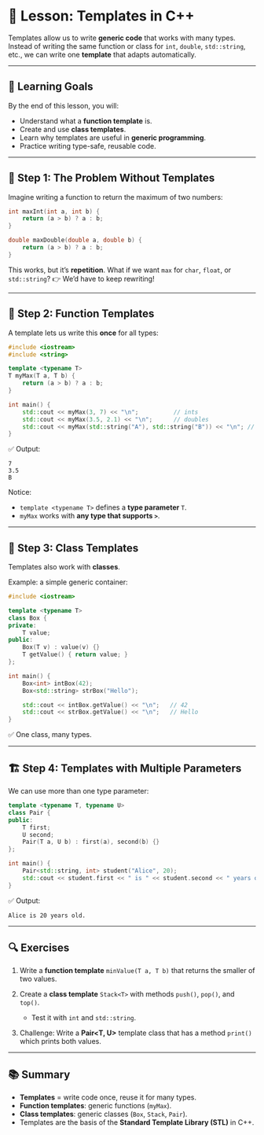 # 🔧 Lesson: Templates in C++

Templates allow us to write **generic code** that works with many types.
Instead of writing the same function or class for `int`, `double`, `std::string`, etc., we can write one **template** that adapts automatically.

---

## 🎯 Learning Goals

By the end of this lesson, you will:

* Understand what a **function template** is.
* Create and use **class templates**.
* Learn why templates are useful in **generic programming**.
* Practice writing type-safe, reusable code.

---

## 🥇 Step 1: The Problem Without Templates

Imagine writing a function to return the maximum of two numbers:

```cpp
int maxInt(int a, int b) {
    return (a > b) ? a : b;
}

double maxDouble(double a, double b) {
    return (a > b) ? a : b;
}
```

This works, but it’s **repetition**. What if we want `max` for `char`, `float`, or `std::string`?
👉 We’d have to keep rewriting!

---

## 🥈 Step 2: Function Templates

A template lets us write this **once** for all types:

```cpp
#include <iostream>
#include <string>

template <typename T>
T myMax(T a, T b) {
    return (a > b) ? a : b;
}

int main() {
    std::cout << myMax(3, 7) << "\n";          // ints
    std::cout << myMax(3.5, 2.1) << "\n";      // doubles
    std::cout << myMax(std::string("A"), std::string("B")) << "\n"; // strings
}
```

✅ Output:

```
7
3.5
B
```

Notice:

* `template <typename T>` defines a **type parameter** `T`.
* `myMax` works with **any type that supports `>`**.

---

## 🥉 Step 3: Class Templates

Templates also work with **classes**.

Example: a simple generic container:

```cpp
#include <iostream>

template <typename T>
class Box {
private:
    T value;
public:
    Box(T v) : value(v) {}
    T getValue() { return value; }
};

int main() {
    Box<int> intBox(42);
    Box<std::string> strBox("Hello");

    std::cout << intBox.getValue() << "\n";   // 42
    std::cout << strBox.getValue() << "\n";   // Hello
}
```

✅ One class, many types.

---

## 🏗️ Step 4: Templates with Multiple Parameters

We can use more than one type parameter:

```cpp
template <typename T, typename U>
class Pair {
public:
    T first;
    U second;
    Pair(T a, U b) : first(a), second(b) {}
};

int main() {
    Pair<std::string, int> student("Alice", 20);
    std::cout << student.first << " is " << student.second << " years old.\n";
}
```

✅ Output:

```
Alice is 20 years old.
```

---

## 🔍 Exercises

1. Write a **function template** `minValue(T a, T b)` that returns the smaller of two values.

2. Create a **class template** `Stack<T>` with methods `push()`, `pop()`, and `top()`.

    * Test it with `int` and `std::string`.

3. Challenge: Write a **Pair<T, U>** template class that has a method `print()` which prints both values.

---

## 📚 Summary

* **Templates** = write code once, reuse it for many types.
* **Function templates**: generic functions (`myMax`).
* **Class templates**: generic classes (`Box`, `Stack`, `Pair`).
* Templates are the basis of the **Standard Template Library (STL)** in C++.